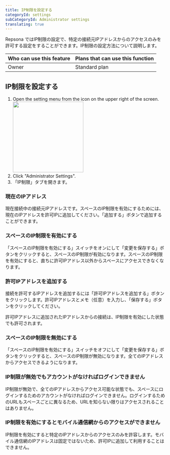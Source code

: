 ```yaml
---
title: IP制限を設定する
categoryId: settings
subCategoryId: Administrator settings
translating: true
---
```


Repsona ではIP制限の設定で、特定の接続元IPアドレスからのアクセスのみを許可する設定をすることができます。IP制限の設定方法について説明します。

|Who can use this feature|Plans that can use this function|
|---|---|
|Owner|Standard plan|

## IP制限を設定する

1. Open the setting menu from the icon on the upper right of the screen.<br><img src="/images/help/menu-button.png" width="222">
2. Click "Administrator Settings".
3. 「IP制限」タブを開きます。

### 現在のIPアドレス

現在接続中の接続元IPアドレスです。スペースのIP制限を有効にするためには、現在のIPアドレスを許可IPに追加してください。「追加する」ボタンで追加することができます。

### スペースのIP制限を有効にする

「スペースのIP制限を有効にする」スイッチをオンにして「変更を保存する」ボタンをクリックすると、スペースのIP制限が有効になります。スペースのIP制限を有効にすると、直ちに許可IPアドレス以外からスペースにアクセスできなくなります。

### 許可IPアドレスを追加する

接続を許可するIPアドレスを追加するには「許可IPアドレスを追加する」ボタンをクリックします。許可IPアドレスとメモ（任意）を入力し、「保存する」ボタンをクリックしてください。

許可IPアドレスに追加されたIPアドレスからの接続は、IP制限を有効にした状態でも許可されます。

### スペースのIP制限を無効にする

「スペースのIP制限を有効にする」スイッチをオフにして「変更を保存する」ボタンをクリックすると、スペースのIP制限が無効になります。全てのIPアドレスからアクセスできるようになります。

### IP制限が無効でもアカウントがなければログインできません

IP制限が無効で、全てのIPアドレスからアクセス可能な状態でも、スペースにログインするためのアカウントがなければログインできません。ログインするためのURLもスペースごとに異なるため、URLを知らない限りはアクセスされることはありません。

### IP制限を有効にするとモバイル通信網からのアクセスができません

IP制限を有効にすると特定のIPアドレスからのアクセスのみを許容します。モバイル通信網のIPアドレスは固定ではないため、許可IPに追加して利用することはできません。

